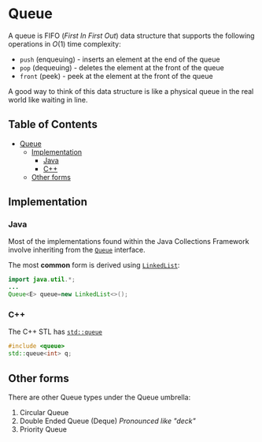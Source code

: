 # Queue


A queue is FIFO (*First In First Out*) data structure that supports the following operations in $O(1)$ time complexity:

- `push` (enqueuing) - inserts an element at the end of the queue
- `pop` (dequeuing) - deletes the element at the front of the queue
- `front` (peek) - peek at the element at the front of the queue

A good way to think of this data structure is like a physical queue in the real world like waiting in line.

## Table of Contents

- [Queue](#queue)
   * [Implementation](#implementation)
      + [Java](#java)
      + [C++](#c)
   * [Other forms](#other-forms)

## Implementation

### Java

Most of the implementations found within the Java Collections Framework involve inheriting from the [`Queue`](https://docs.oracle.com/en/java/javase/17/docs/api/java.base/java/util/Queue.html) interface.

The most **common** form is derived using [`LinkedList`](https://docs.oracle.com/en/java/javase/17/docs/api/java.base/java/util/LinkedList.html):

```java
import java.util.*;
...
Queue<E> queue=new LinkedList<>();
```

### C++

The C++ STL has [`std::queue`](https://cplusplus.com/reference/queue/queue/)

```cpp
#include <queue>
std::queue<int> q;
```

## Other forms

There are other Queue types under the Queue umbrella:

1. Circular Queue
2. Double Ended Queue (Deque) *Pronounced like "deck"*
3. Priority Queue
